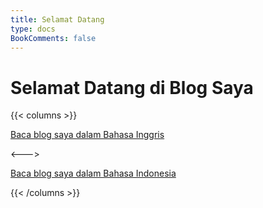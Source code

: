 ```yaml
---
title: Selamat Datang
type: docs
BookComments: false
---
```


# Selamat Datang di Blog Saya

{{< columns >}}

<a href="/posts" class="book-btn">Baca blog saya dalam Bahasa Inggris</a>

<--->

<a href="/id/posts" class="book-btn">Baca blog saya dalam Bahasa Indonesia</a>

{{< /columns >}}
